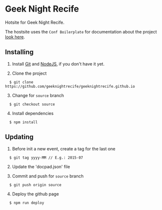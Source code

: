 # Geek Night Recife
  Hotsite for Geek Night Recife.

  The hostsite uses the `Conf Boilerplate` for documentation about the project [look here](https://github.com/geeknightrecife/geeknightrecife.github.io/tree/source).

## Installing

1. Install [Git](http://git-scm.com/downloads) and [NodeJS](http://nodejs.org/download/), if you don't have it yet.

2. Clone the project

  ```
    $ git clone https://github.com/geeknightrecife/geeknightrecife.github.io
  ```

3. Change for `source` branch

  ```
    $ git checkout source
  ```

4. Install dependencies

  ```
    $ npm install
  ```

## Updating

1. Before init a new event, create a tag for the last one

  ```
    $ git tag yyyy-MM // E.g.: 2015-07
  ```

2. Update the 'docpad.json' file

3. Commit and push for `source` branch

  ```
    $ git push origin source
  ```

4. Deploy the github page

  ```
    $ npm run deploy
  ```
